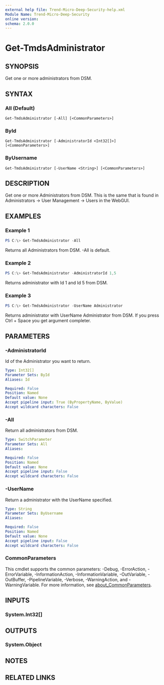 ```yaml
---
external help file: Trend-Micro-Deep-Security-help.xml
Module Name: Trend-Micro-Deep-Security
online version:
schema: 2.0.0
---
```


# Get-TmdsAdministrator

## SYNOPSIS
Get one or more administrators from DSM.

## SYNTAX

### All (Default)
```
Get-TmdsAdministrator [-All] [<CommonParameters>]
```

### ById
```
Get-TmdsAdministrator [-AdministratorId <Int32[]>] [<CommonParameters>]
```

### ByUsername
```
Get-TmdsAdministrator [-UserName <String>] [<CommonParameters>]
```

## DESCRIPTION
Get one or more Administrators from DSM. This is the same that is found in Administrators -> User Management -> Users in the WebGUI.

## EXAMPLES

### Example 1
```powershell
PS C:\> Get-TmdsAdministrator -All
```

Returns all Administrators from DSM. -All is default.

### Example 2
```powershell
PS C:\> Get-TmdsAdministrator -AdministratorId 1,5
```

Returns administrator with Id 1 and Id 5 from DSM. 

### Example 3
```powershell
PS C:\> Get-TmdsAdministrator -UserName Administrator
```

Returns administrator with UserName Administrator from DSM. If you press Ctrl + Space you get argument completer.

## PARAMETERS

### -AdministratorId
Id of the Administrator you want to return.

```yaml
Type: Int32[]
Parameter Sets: ById
Aliases: Id

Required: False
Position: Named
Default value: None
Accept pipeline input: True (ByPropertyName, ByValue)
Accept wildcard characters: False
```

### -All
Return all administrators from DSM.

```yaml
Type: SwitchParameter
Parameter Sets: All
Aliases:

Required: False
Position: Named
Default value: None
Accept pipeline input: False
Accept wildcard characters: False
```

### -UserName
Return a administrator with the UserName specified.

```yaml
Type: String
Parameter Sets: ByUsername
Aliases:

Required: False
Position: Named
Default value: None
Accept pipeline input: False
Accept wildcard characters: False
```

### CommonParameters
This cmdlet supports the common parameters: -Debug, -ErrorAction, -ErrorVariable, -InformationAction, -InformationVariable, -OutVariable, -OutBuffer, -PipelineVariable, -Verbose, -WarningAction, and -WarningVariable. For more information, see [about_CommonParameters](http://go.microsoft.com/fwlink/?LinkID=113216).

## INPUTS

### System.Int32[]

## OUTPUTS

### System.Object
## NOTES

## RELATED LINKS
